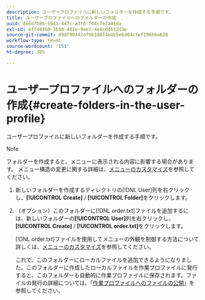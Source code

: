 ```yaml
---
description: ユーザープロファイルに新しいフォルダーを作成する手順です。
title: ユーザープロファイルへのフォルダーの作成
uuid: d66d7b86-694a-447c-a3f0-f64c7e2a41da
exl-id: effd4360-3b50-481e-9ee7-4e8cd4612d3e
source-git-commit: d9df90242ef96188f4e4b5e6d04cfef196b0a628
workflow-type: tm+mt
source-wordcount: '151'
ht-degree: 38%

---
```


# ユーザープロファイルへのフォルダーの作成{#create-folders-in-the-user-profile}

ユーザープロファイルに新しいフォルダーを作成する手順です。

>[!NOTE]
>
>フォルダーを作成すると、メニューに表示される内容に影響する場合があります。 メニュー構造の変更に関する詳細は、[メニューのカスタマイズ](../../../../home/c-get-started/c-intf-anlys-ftrs/c-ctm-menus/c-ctm-menus.md#concept-93d4c09cb7f34cd293b7b64fba1cf894)を参照してください。

1. 新しいフォルダーを作成するディレクトリの[!DNL User]列を右クリックし、**[!UICONTROL Create]** / **[!UICONTROL Folder]**&#x200B;をクリックします。
1. （オプション）このフォルダーに[!DNL order.txt]ファイルを追加するには、新しいフォルダーの&#x200B;**[!UICONTROL User]**&#x200B;列を右クリックし、**[!UICONTROL Create]** / **[!UICONTROL order.txt]**&#x200B;をクリックします。

   [!DNL order.txt]ファイルを使用してメニューの外観を制御する方法について詳しくは、[メニューのカスタマイズ](../../../../home/c-get-started/c-intf-anlys-ftrs/c-ctm-menus/c-ctm-menus.md#concept-93d4c09cb7f34cd293b7b64fba1cf894)を参照してください。

   これで、このフォルダーにローカルファイルを追加できるようになりました。このフォルダーに作成したローカルファイルを作業プロファイルに発行すると、このフォルダーも自動的に作業プロファイルに保存されます。ファイルの発行の詳細については、「[作業プロファイルへのファイルの公開](../../../../home/c-get-started/c-admin-intrf/c-prof-mgr/t-pub-files-wkg-prof.md#task-a0106e010c834d16bd60eef4721b6af9)」を参照してください。

